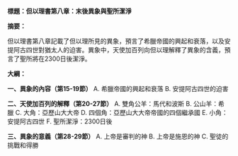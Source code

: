 **標題：但以理書第八章：末後異象與聖所潔淨**

**摘要：**

但以理書第八章記載了但以理所見的異象，預言了希臘帝國的興起和衰落，以及安提阿古四世對猶太人的迫害。異象中，天使加百列向但以理解釋了異象的含義，預言了聖所將在2300日後潔淨。

**大綱：**

**一、異象的內容（第15-19節）**
    A. 希臘帝國的興起和衰落
    B. 安提阿古四世的迫害

**二、天使加百列的解釋（第20-27節）**
    A. 雙角公羊：馬代和波斯
    B. 公山羊：希臘
    C. 大角：亞歷山大大帝
    D. 四個角：亞歷山大大帝帝國的四個繼承國
    E. 小角：安提阿古四世
    F. 聖所潔淨：2300日後

**三、異象的意義（第28-29節）**
    A. 上帝是審判的神
    B. 上帝是施恩的神
    C. 聖徒的挑戰和得勝